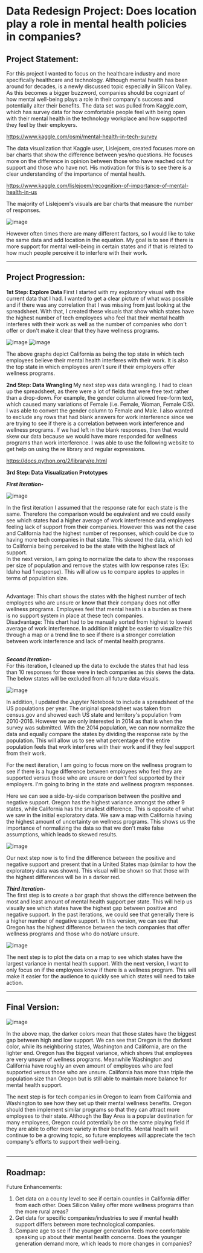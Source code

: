 # Data Redesign Project: Does location play a role in mental health policies in companies?

## Project Statement:

For this project I wanted to focus on the healthcare industry and more specifically healthcare and technology. Although mental health has been around for decades, is a newly discussed topic especially in Silicon Valley. As this becomes a bigger buzzword, companies should be cognizant of how mental well-being plays a role in their company's success and potentially alter their benefits. The data set was pulled from Kaggle.com, which has survey data for how comfortable people feel with being open with their mental health in the technology workplace and how supported they feel by their employers.

https://www.kaggle.com/osmi/mental-health-in-tech-survey

The data visualization that Kaggle user, Lislejoem, created focuses more on bar charts that show the difference between yes/no questions. He focuses more on the difference in opinion between those who have reached out for support and those who have not. His motivation for this is to see there is a clear understanding of the importance of mental health.

https://www.kaggle.com/lislejoem/recognition-of-importance-of-mental-health-in-us

The majority of Lislejoem's visuals are bar charts that measure the number of responses.

![image](https://user-images.githubusercontent.com/32119820/31578091-2ce598f0-b0cf-11e7-8fd2-6638281815f5.png)


However often times there are many different factors, so I would like to take the same data and add location in the equation. My goal is to see if there is more support for mental well-being in certain states and if that is related to how much people perceive it to interfere with their work. 

---------
## Project Progression:
<b> 1st Step: Explore Data </b>
First I started with my exploratory visual with the current data that I had. I wanted to get a clear picture of what was possible and if there was any correlation that I was missing from just looking at the spreadsheet. With that, I created these visuals that show which states have the highest number of tech employees who feel that their mental health interferes with their work as well as the number of companies who don't offer or don't make it clear that they have wellness programs.

![image](https://user-images.githubusercontent.com/32119820/31318365-d42c4704-ac05-11e7-8077-cebd042b10a4.png)
![image](https://user-images.githubusercontent.com/32119820/31318370-e86b5bf6-ac05-11e7-98e0-5af3e34c2034.png)

The above graphs depict California as being the top state in which tech employees believe their mental health interferes with their work. It is also the top state in which employees aren't sure if their employers offer wellness programs.

<b> 2nd Step: Data Wrangling </b>
My next step was data wrangling. I had to clean up the spreadsheet, as there were a lot of fields that were free text rather than a drop-down. For example, the gender column allowed free-form text, which caused many variations of Female (i.e. Female, Woman, Female CIS). I was able to convert the gender column to Female and Male. I also wanted to exclude any rows that had blank answers for work interference since we are trying to see if there is a correlation between work interference and wellness programs. If we had left in the blank responses, then that would skew our data because we would have more responded for wellness programs than work interference. I was able to use the following website to get help on using the re library and regular expressions.

https://docs.python.org/2/library/re.html


<b> 3rd Step: Data Visualization Prototypes</b>

<b><i> First Iteration- </b></i><br/>

![image](https://user-images.githubusercontent.com/32119820/31402175-14ee64fc-adaa-11e7-98f5-fb268d556b61.png)

In the first iteration I assumed that the response rate for each state is the same. Therefore the comparison would be equivalent and we could easily see which states had a higher average of work interference and employees feeling lack of support from their companies. However this was not the case and California had the highest number of responses, which could be due to having more tech companies in that state. This skewed the data, which led to California being perceived to be the state with the highest lack of support.
<br/>
In the next version, I am going to normalize the data to show the responses per size of population and remove the states with low response rates (Ex: Idaho had 1 response). This will allow us to compare apples to apples in terms of population size.
<br/><br/>

Advantage: This chart shows the states with the highest number of tech employees who are unsure or know that their company does not offer wellness programs. Employees feel that mental health is a burden as there is no support system in place at these tech companies.
<br/>
Disadvantage: This chart had to be manually sorted from highest to lowest average of work interference. In addition it might be easier to visualize this through a map or a trend line to see if there is a stronger correlation between work interference and lack of mental health programs.
<br/><br/>

<b><i> Second Iteration- </b></i><br/>
For this iteration, I cleaned up the data to exclude the states that had less than 10 responses for those were in tech companies as this skews the data. The below states will be excluded from all future data visuals.

![image](https://user-images.githubusercontent.com/32119820/31580254-00e8074e-b0ff-11e7-8565-dab9317297b8.png)

In addition, I updated the Jupyter Notebook to include a spreadsheet of the US populations per year. The original spreadsheet was taken from census.gov and showed each US state and territory's population from 2010-2016. However we are only interested in 2014 as that is when the survey was submitted. With the 2014 population, we can now normalize the data and equally compare the states by dividing the response rate by the population. This will allow us to see what percentage of the entire population feels that work interferes with their work and if they feel support from their work. 
<br/>

For the next iteration, I am going to focus more on the wellness program to see if there is a huge difference between employees who feel they are supported versus those who are unsure or don't feel supported by their employers. I'm going to bring in the state and wellness program responses.
<br/>

Here we can see a side-by-side comparison between the positive and negative support. Oregon has the highest variance amongst the other 9 states, while California has the smallest difference. This is opposite of what we saw in the initial exploratory data. We saw a map with California having the highest amount of uncertainty on wellness programs. This shows us the importance of normalizing the data so that we don't make false assumptions, which leads to skewed results.

![image](https://user-images.githubusercontent.com/32119820/31580406-b0b89a9a-b103-11e7-9f7d-ec48619e6ee7.png)

Our next step now is to find the difference between the positive and negative support and present that in a United States map (similar to how the exploratory data was shown). This visual will be shown so that those with the highest differences will be in a darker red.

<b><i> Third Iteration- </b></i><br/>
The first step is to create a bar graph that shows the difference between the most and least amount of mental health support per state. This will help us visually see which states have the highest gap between positive and negative support. In the past iterations, we could see that generally there is a higher number of negative support. In this version, we can see that Oregon has the highest difference between the tech companies that offer wellness programs and those who do not/are unsure.

![image](https://user-images.githubusercontent.com/32119820/31677991-88628b3a-b321-11e7-95e3-fa2e978f6e1d.png)

The next step is to plot the data on a map to see which states have the largest variance in mental health support. With the next version, I want to only focus on if the employees know if there is a wellness program. This will make it easier for the audience to quickly see which states will need to take action. 

-------------
## Final Version:

![image](https://user-images.githubusercontent.com/32119820/31678150-0cea0964-b322-11e7-9694-4daa967a01fe.png)

In the above map, the darker colors mean that those states have the biggest gap between high and low support. We can see that Oregon is the darkest color, while its neighboring states, Washington and California, are on the lighter end. Oregon has the biggest variance, which shows that employees are very unsure of wellness programs. Meanwhile Washington and California have roughly an even amount of employees who are feel supported versus those who are unsure. California has more than triple the population size than Oregon but is still able to maintain more balance for mental health support. 

The next step is for tech companies in Oregon to learn from California and Washington to see how they set up their mental wellness benefits. Oregon should then implement similar programs so that they can attract more employees to their state. Although the Bay Area is a popular destination for many employees, Oregon could potentially be on the same playing field if they are able to offer more variety in their benefits. Mental health will continue to be a growing topic, so future employees will appreciate the tech company's efforts to support their well-being.
<br/><br/>

-----------
## Roadmap:

Future Enhancements: <br/>
1. Get data on a county level to see if certain counties in California differ from each other. Does Silicon Valley offer more wellness programs than the more rural areas?
2. Get data for specific companies/industries to see if mental health support differs between more technological companies.
3. Compare age to see if the younger generation feels more comfortable speaking up about their mental health concerns. Does the younger generation demand more, which leads to more changes in companies?
